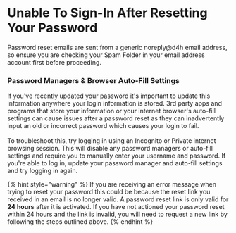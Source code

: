 # Unable To Sign-In After Resetting Your Password

Password reset emails are sent from a generic noreply@d4h email address, so ensure you are checking your Spam Folder in your email address account first before proceeding.

### Password Managers & Browser Auto-Fill Settings

If you've recently updated your password it's important to update this information anywhere your login information is stored. 3rd party apps and programs that store your information or your internet browser's auto-fill settings can cause issues after a password reset as they can inadvertently input an old or incorrect password which causes your login to fail.\
\
To troubleshoot this, try logging in using an Incognito or Private internet browsing session. This will disable any password managers or auto-fill settings and require you to manually enter your username and password. If you're able to log in, update your password manager and auto-fill settings and try logging in again.&#x20;

{% hint style="warning" %}
If you are receiving an error message when trying to reset your password this could be because the reset link you received in an email is no longer valid.  A password reset link is only valid for **24 hours** after it is activated. If you have not actioned your password reset within 24 hours and the link is invalid, you will need to request a new link by following the steps outlined above.
{% endhint %}
